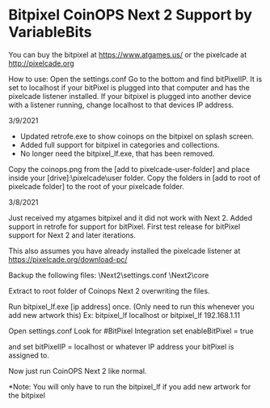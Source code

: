 # Bitpixel CoinOPS Next 2 Support by VariableBits

You can buy the bitpixel at https://www.atgames.us/ or the pixelcade at http://pixelcade.org

How to use:
Open the settings.conf
Go to the bottom and find bitPixelIP. It is set to localhost if your bitPixel is plugged into that computer and has the pixelcade listener installed. If your bitpixel is plugged into another device with a listener running, change localhost to that devices IP address.


3/9/2021

- Updated retrofe.exe to show coinops on the bitpixel on splash screen.
- Added full support for bitpixel in categories and collections.
- No longer need the bitpixel_lf.exe, that has been removed.

Copy the coinops.png from the [add to pixelcade-user-folder] and place inside your [drive]:\pixelcade\user folder.
Copy the folders in [add to root of pixelcade folder] to the root of your pixelcade folder.


3/8/2021

Just received my atgames bitpixel and it did not work with Next 2. Added support in retrofe for support for bitPixel.
First test release for bitPixel support for Next 2 and later iterations.

This also assumes you have already installed the pixelcade listener at https://pixelcade.org/download-pc/

Backup the following files:
\Next2\settings.conf
\Next2\core

Extract to root folder of Coinops Next 2 overwriting the files.

Run bitpixel_lf.exe [ip address] once. (Only need to run this whenever you add new artwork this)
Ex: 
bitpixel_lf localhost
or
bitpixel_lf 192.168.1.11


Open settings.conf
Look for #BitPixel Integration
set 
enableBitPixel = true

and set
bitPixelIP = localhost or whatever IP address your bitPixel is assigned to.

Now just run CoinOPS Next 2 like normal.

*Note: You will only have to run the bitpixel_lf if you add new artwork for the bitpixel

